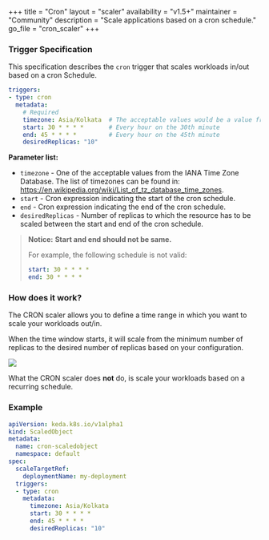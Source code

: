 +++
title = "Cron"
layout = "scaler"
availability = "v1.5+"
maintainer = "Community"
description = "Scale applications based on a cron schedule."
go_file = "cron_scaler"
+++

### Trigger Specification

This specification describes the `cron` trigger that scales workloads in/out based on a cron Schedule.

```yaml
triggers:
- type: cron
  metadata:
    # Required
    timezone: Asia/Kolkata  # The acceptable values would be a value from the IANA Time Zone Database.
    start: 30 * * * *       # Every hour on the 30th minute
    end: 45 * * * *         # Every hour on the 45th minute
    desiredReplicas: "10"
```

**Parameter list:**

- `timezone` - One of the acceptable values from the IANA Time Zone Database. The list of timezones can be found in: https://en.wikipedia.org/wiki/List_of_tz_database_time_zones.
- `start` - Cron expression indicating the start of the cron schedule.
- `end` - Cron expression indicating the end of the cron schedule.
- `desiredReplicas` - Number of replicas to which the resource has to be scaled between the start and end of the cron schedule.

> **Notice:**
> **Start and end should not be same.**
>
> For example, the following schedule is not valid:
> ```yaml
> start: 30 * * * *
> end: 30 * * * *
>```

### How does it work?

The CRON scaler allows you to define a time range in which you want to scale your workloads out/in.

When the time window starts, it will scale from the minimum number of replicas to the desired number of replicas based on your configuration.

![](/img/scalers/cron/how-it-works.png)

What the CRON scaler does **not** do, is scale your workloads based on a recurring schedule.

### Example

```yaml
apiVersion: keda.k8s.io/v1alpha1
kind: ScaledObject
metadata:
  name: cron-scaledobject
  namespace: default
spec:
  scaleTargetRef:
    deploymentName: my-deployment
  triggers:
  - type: cron
    metadata:
      timezone: Asia/Kolkata
      start: 30 * * * *
      end: 45 * * * *
      desiredReplicas: "10"
```
